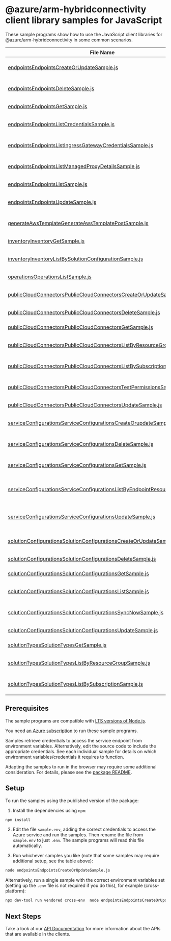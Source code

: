# @azure/arm-hybridconnectivity client library samples for JavaScript

These sample programs show how to use the JavaScript client libraries for @azure/arm-hybridconnectivity in some common scenarios.

| **File Name**                                                                                                                                       | **Description**                                                                                                                                        |
| --------------------------------------------------------------------------------------------------------------------------------------------------- | ------------------------------------------------------------------------------------------------------------------------------------------------------ |
| [endpointsEndpointsCreateOrUpdateSample.js][endpointsendpointscreateorupdatesample]                                                                 | create or update the endpoint to the target resource. x-ms-original-file: 2024-12-01/EndpointsPutCustom.json                                           |
| [endpointsEndpointsDeleteSample.js][endpointsendpointsdeletesample]                                                                                 | deletes the endpoint access to the target resource. x-ms-original-file: 2024-12-01/EndpointsDeleteDefault.json                                         |
| [endpointsEndpointsGetSample.js][endpointsendpointsgetsample]                                                                                       | gets the endpoint to the resource. x-ms-original-file: 2024-12-01/EndpointsGetCustom.json                                                              |
| [endpointsEndpointsListCredentialsSample.js][endpointsendpointslistcredentialssample]                                                               | gets the endpoint access credentials to the resource. x-ms-original-file: 2024-12-01/EndpointsPostListCredentials.json                                 |
| [endpointsEndpointsListIngressGatewayCredentialsSample.js][endpointsendpointslistingressgatewaycredentialssample]                                   | gets the ingress gateway endpoint credentials x-ms-original-file: 2024-12-01/EndpointsPostListIngressGatewayCredentials.json                           |
| [endpointsEndpointsListManagedProxyDetailsSample.js][endpointsendpointslistmanagedproxydetailssample]                                               | fetches the managed proxy details x-ms-original-file: 2024-12-01/EndpointsPostListManagedProxyDetails.json                                             |
| [endpointsEndpointsListSample.js][endpointsendpointslistsample]                                                                                     | list of endpoints to the target resource. x-ms-original-file: 2024-12-01/EndpointsList.json                                                            |
| [endpointsEndpointsUpdateSample.js][endpointsendpointsupdatesample]                                                                                 | update the endpoint to the target resource. x-ms-original-file: 2024-12-01/EndpointsPatchDefault.json                                                  |
| [generateAwsTemplateGenerateAwsTemplatePostSample.js][generateawstemplategenerateawstemplatepostsample]                                             | retrieve AWS Cloud Formation template x-ms-original-file: 2024-12-01/GenerateAwsTemplate_Post.json                                                     |
| [inventoryInventoryGetSample.js][inventoryinventorygetsample]                                                                                       | get a InventoryResource x-ms-original-file: 2024-12-01/Inventory_Get.json                                                                              |
| [inventoryInventoryListBySolutionConfigurationSample.js][inventoryinventorylistbysolutionconfigurationsample]                                       | list InventoryResource resources by SolutionConfiguration x-ms-original-file: 2024-12-01/Inventory_ListBySolutionConfiguration.json                    |
| [operationsOperationsListSample.js][operationsoperationslistsample]                                                                                 | list the operations for the provider x-ms-original-file: 2024-12-01/OperationsList.json                                                                |
| [publicCloudConnectorsPublicCloudConnectorsCreateOrUpdateSample.js][publiccloudconnectorspubliccloudconnectorscreateorupdatesample]                 | create a PublicCloudConnector x-ms-original-file: 2024-12-01/PublicCloudConnectors_CreateOrUpdate.json                                                 |
| [publicCloudConnectorsPublicCloudConnectorsDeleteSample.js][publiccloudconnectorspubliccloudconnectorsdeletesample]                                 | delete a PublicCloudConnector x-ms-original-file: 2024-12-01/PublicCloudConnectors_Delete.json                                                         |
| [publicCloudConnectorsPublicCloudConnectorsGetSample.js][publiccloudconnectorspubliccloudconnectorsgetsample]                                       | get a PublicCloudConnector x-ms-original-file: 2024-12-01/PublicCloudConnectors_Get.json                                                               |
| [publicCloudConnectorsPublicCloudConnectorsListByResourceGroupSample.js][publiccloudconnectorspubliccloudconnectorslistbyresourcegroupsample]       | list PublicCloudConnector resources by resource group x-ms-original-file: 2024-12-01/PublicCloudConnectors_ListByResourceGroup.json                    |
| [publicCloudConnectorsPublicCloudConnectorsListBySubscriptionSample.js][publiccloudconnectorspubliccloudconnectorslistbysubscriptionsample]         | list PublicCloudConnector resources by subscription ID x-ms-original-file: 2024-12-01/PublicCloudConnectors_ListBySubscription.json                    |
| [publicCloudConnectorsPublicCloudConnectorsTestPermissionsSample.js][publiccloudconnectorspubliccloudconnectorstestpermissionssample]               | a long-running resource action. x-ms-original-file: 2024-12-01/PublicCloudConnectors_TestPermissions.json                                              |
| [publicCloudConnectorsPublicCloudConnectorsUpdateSample.js][publiccloudconnectorspubliccloudconnectorsupdatesample]                                 | update a PublicCloudConnector x-ms-original-file: 2024-12-01/PublicCloudConnectors_Update.json                                                         |
| [serviceConfigurationsServiceConfigurationsCreateOrupdateSample.js][serviceconfigurationsserviceconfigurationscreateorupdatesample]                 | create or update a service in serviceConfiguration for the endpoint resource. x-ms-original-file: 2024-12-01/ServiceConfigurationsPutSSH.json          |
| [serviceConfigurationsServiceConfigurationsDeleteSample.js][serviceconfigurationsserviceconfigurationsdeletesample]                                 | deletes the service details to the target resource. x-ms-original-file: 2024-12-01/ServiceConfigurationsDeleteSSH.json                                 |
| [serviceConfigurationsServiceConfigurationsGetSample.js][serviceconfigurationsserviceconfigurationsgetsample]                                       | gets the details about the service to the resource. x-ms-original-file: 2024-12-01/ServiceConfigurationsGetSSH.json                                    |
| [serviceConfigurationsServiceConfigurationsListByEndpointResourceSample.js][serviceconfigurationsserviceconfigurationslistbyendpointresourcesample] | aPI to enumerate registered services in service configurations under a Endpoint Resource x-ms-original-file: 2024-12-01/ServiceConfigurationsList.json |
| [serviceConfigurationsServiceConfigurationsUpdateSample.js][serviceconfigurationsserviceconfigurationsupdatesample]                                 | update the service details in the service configurations of the target resource. x-ms-original-file: 2024-12-01/ServiceConfigurationsPatchSSH.json     |
| [solutionConfigurationsSolutionConfigurationsCreateOrUpdateSample.js][solutionconfigurationssolutionconfigurationscreateorupdatesample]             | create a SolutionConfiguration x-ms-original-file: 2024-12-01/SolutionConfigurations_CreateOrUpdate.json                                               |
| [solutionConfigurationsSolutionConfigurationsDeleteSample.js][solutionconfigurationssolutionconfigurationsdeletesample]                             | delete a SolutionConfiguration x-ms-original-file: 2024-12-01/SolutionConfigurations_Delete.json                                                       |
| [solutionConfigurationsSolutionConfigurationsGetSample.js][solutionconfigurationssolutionconfigurationsgetsample]                                   | get a SolutionConfiguration x-ms-original-file: 2024-12-01/SolutionConfigurations_Get.json                                                             |
| [solutionConfigurationsSolutionConfigurationsListSample.js][solutionconfigurationssolutionconfigurationslistsample]                                 | list SolutionConfiguration resources by parent x-ms-original-file: 2024-12-01/SolutionConfigurations_List.json                                         |
| [solutionConfigurationsSolutionConfigurationsSyncNowSample.js][solutionconfigurationssolutionconfigurationssyncnowsample]                           | trigger immediate sync with source cloud x-ms-original-file: 2024-12-01/SolutionConfigurations_SyncNow.json                                            |
| [solutionConfigurationsSolutionConfigurationsUpdateSample.js][solutionconfigurationssolutionconfigurationsupdatesample]                             | update a SolutionConfiguration x-ms-original-file: 2024-12-01/SolutionConfigurations_Update.json                                                       |
| [solutionTypesSolutionTypesGetSample.js][solutiontypessolutiontypesgetsample]                                                                       | get a SolutionTypeResource x-ms-original-file: 2024-12-01/SolutionTypes_Get.json                                                                       |
| [solutionTypesSolutionTypesListByResourceGroupSample.js][solutiontypessolutiontypeslistbyresourcegroupsample]                                       | list SolutionTypeResource resources by resource group x-ms-original-file: 2024-12-01/SolutionTypes_ListByResourceGroup.json                            |
| [solutionTypesSolutionTypesListBySubscriptionSample.js][solutiontypessolutiontypeslistbysubscriptionsample]                                         | list SolutionTypeResource resources by subscription ID x-ms-original-file: 2024-12-01/SolutionTypes_ListBySubscription.json                            |

## Prerequisites

The sample programs are compatible with [LTS versions of Node.js](https://github.com/nodejs/release#release-schedule).

You need [an Azure subscription][freesub] to run these sample programs.

Samples retrieve credentials to access the service endpoint from environment variables. Alternatively, edit the source code to include the appropriate credentials. See each individual sample for details on which environment variables/credentials it requires to function.

Adapting the samples to run in the browser may require some additional consideration. For details, please see the [package README][package].

## Setup

To run the samples using the published version of the package:

1. Install the dependencies using `npm`:

```bash
npm install
```

2. Edit the file `sample.env`, adding the correct credentials to access the Azure service and run the samples. Then rename the file from `sample.env` to just `.env`. The sample programs will read this file automatically.

3. Run whichever samples you like (note that some samples may require additional setup, see the table above):

```bash
node endpointsEndpointsCreateOrUpdateSample.js
```

Alternatively, run a single sample with the correct environment variables set (setting up the `.env` file is not required if you do this), for example (cross-platform):

```bash
npx dev-tool run vendored cross-env  node endpointsEndpointsCreateOrUpdateSample.js
```

## Next Steps

Take a look at our [API Documentation][apiref] for more information about the APIs that are available in the clients.

[endpointsendpointscreateorupdatesample]: https://github.com/Azure/azure-sdk-for-js/blob/main/sdk/hybridconnectivity/arm-hybridconnectivity/samples/v2/javascript/endpointsEndpointsCreateOrUpdateSample.js
[endpointsendpointsdeletesample]: https://github.com/Azure/azure-sdk-for-js/blob/main/sdk/hybridconnectivity/arm-hybridconnectivity/samples/v2/javascript/endpointsEndpointsDeleteSample.js
[endpointsendpointsgetsample]: https://github.com/Azure/azure-sdk-for-js/blob/main/sdk/hybridconnectivity/arm-hybridconnectivity/samples/v2/javascript/endpointsEndpointsGetSample.js
[endpointsendpointslistcredentialssample]: https://github.com/Azure/azure-sdk-for-js/blob/main/sdk/hybridconnectivity/arm-hybridconnectivity/samples/v2/javascript/endpointsEndpointsListCredentialsSample.js
[endpointsendpointslistingressgatewaycredentialssample]: https://github.com/Azure/azure-sdk-for-js/blob/main/sdk/hybridconnectivity/arm-hybridconnectivity/samples/v2/javascript/endpointsEndpointsListIngressGatewayCredentialsSample.js
[endpointsendpointslistmanagedproxydetailssample]: https://github.com/Azure/azure-sdk-for-js/blob/main/sdk/hybridconnectivity/arm-hybridconnectivity/samples/v2/javascript/endpointsEndpointsListManagedProxyDetailsSample.js
[endpointsendpointslistsample]: https://github.com/Azure/azure-sdk-for-js/blob/main/sdk/hybridconnectivity/arm-hybridconnectivity/samples/v2/javascript/endpointsEndpointsListSample.js
[endpointsendpointsupdatesample]: https://github.com/Azure/azure-sdk-for-js/blob/main/sdk/hybridconnectivity/arm-hybridconnectivity/samples/v2/javascript/endpointsEndpointsUpdateSample.js
[generateawstemplategenerateawstemplatepostsample]: https://github.com/Azure/azure-sdk-for-js/blob/main/sdk/hybridconnectivity/arm-hybridconnectivity/samples/v2/javascript/generateAwsTemplateGenerateAwsTemplatePostSample.js
[inventoryinventorygetsample]: https://github.com/Azure/azure-sdk-for-js/blob/main/sdk/hybridconnectivity/arm-hybridconnectivity/samples/v2/javascript/inventoryInventoryGetSample.js
[inventoryinventorylistbysolutionconfigurationsample]: https://github.com/Azure/azure-sdk-for-js/blob/main/sdk/hybridconnectivity/arm-hybridconnectivity/samples/v2/javascript/inventoryInventoryListBySolutionConfigurationSample.js
[operationsoperationslistsample]: https://github.com/Azure/azure-sdk-for-js/blob/main/sdk/hybridconnectivity/arm-hybridconnectivity/samples/v2/javascript/operationsOperationsListSample.js
[publiccloudconnectorspubliccloudconnectorscreateorupdatesample]: https://github.com/Azure/azure-sdk-for-js/blob/main/sdk/hybridconnectivity/arm-hybridconnectivity/samples/v2/javascript/publicCloudConnectorsPublicCloudConnectorsCreateOrUpdateSample.js
[publiccloudconnectorspubliccloudconnectorsdeletesample]: https://github.com/Azure/azure-sdk-for-js/blob/main/sdk/hybridconnectivity/arm-hybridconnectivity/samples/v2/javascript/publicCloudConnectorsPublicCloudConnectorsDeleteSample.js
[publiccloudconnectorspubliccloudconnectorsgetsample]: https://github.com/Azure/azure-sdk-for-js/blob/main/sdk/hybridconnectivity/arm-hybridconnectivity/samples/v2/javascript/publicCloudConnectorsPublicCloudConnectorsGetSample.js
[publiccloudconnectorspubliccloudconnectorslistbyresourcegroupsample]: https://github.com/Azure/azure-sdk-for-js/blob/main/sdk/hybridconnectivity/arm-hybridconnectivity/samples/v2/javascript/publicCloudConnectorsPublicCloudConnectorsListByResourceGroupSample.js
[publiccloudconnectorspubliccloudconnectorslistbysubscriptionsample]: https://github.com/Azure/azure-sdk-for-js/blob/main/sdk/hybridconnectivity/arm-hybridconnectivity/samples/v2/javascript/publicCloudConnectorsPublicCloudConnectorsListBySubscriptionSample.js
[publiccloudconnectorspubliccloudconnectorstestpermissionssample]: https://github.com/Azure/azure-sdk-for-js/blob/main/sdk/hybridconnectivity/arm-hybridconnectivity/samples/v2/javascript/publicCloudConnectorsPublicCloudConnectorsTestPermissionsSample.js
[publiccloudconnectorspubliccloudconnectorsupdatesample]: https://github.com/Azure/azure-sdk-for-js/blob/main/sdk/hybridconnectivity/arm-hybridconnectivity/samples/v2/javascript/publicCloudConnectorsPublicCloudConnectorsUpdateSample.js
[serviceconfigurationsserviceconfigurationscreateorupdatesample]: https://github.com/Azure/azure-sdk-for-js/blob/main/sdk/hybridconnectivity/arm-hybridconnectivity/samples/v2/javascript/serviceConfigurationsServiceConfigurationsCreateOrupdateSample.js
[serviceconfigurationsserviceconfigurationsdeletesample]: https://github.com/Azure/azure-sdk-for-js/blob/main/sdk/hybridconnectivity/arm-hybridconnectivity/samples/v2/javascript/serviceConfigurationsServiceConfigurationsDeleteSample.js
[serviceconfigurationsserviceconfigurationsgetsample]: https://github.com/Azure/azure-sdk-for-js/blob/main/sdk/hybridconnectivity/arm-hybridconnectivity/samples/v2/javascript/serviceConfigurationsServiceConfigurationsGetSample.js
[serviceconfigurationsserviceconfigurationslistbyendpointresourcesample]: https://github.com/Azure/azure-sdk-for-js/blob/main/sdk/hybridconnectivity/arm-hybridconnectivity/samples/v2/javascript/serviceConfigurationsServiceConfigurationsListByEndpointResourceSample.js
[serviceconfigurationsserviceconfigurationsupdatesample]: https://github.com/Azure/azure-sdk-for-js/blob/main/sdk/hybridconnectivity/arm-hybridconnectivity/samples/v2/javascript/serviceConfigurationsServiceConfigurationsUpdateSample.js
[solutionconfigurationssolutionconfigurationscreateorupdatesample]: https://github.com/Azure/azure-sdk-for-js/blob/main/sdk/hybridconnectivity/arm-hybridconnectivity/samples/v2/javascript/solutionConfigurationsSolutionConfigurationsCreateOrUpdateSample.js
[solutionconfigurationssolutionconfigurationsdeletesample]: https://github.com/Azure/azure-sdk-for-js/blob/main/sdk/hybridconnectivity/arm-hybridconnectivity/samples/v2/javascript/solutionConfigurationsSolutionConfigurationsDeleteSample.js
[solutionconfigurationssolutionconfigurationsgetsample]: https://github.com/Azure/azure-sdk-for-js/blob/main/sdk/hybridconnectivity/arm-hybridconnectivity/samples/v2/javascript/solutionConfigurationsSolutionConfigurationsGetSample.js
[solutionconfigurationssolutionconfigurationslistsample]: https://github.com/Azure/azure-sdk-for-js/blob/main/sdk/hybridconnectivity/arm-hybridconnectivity/samples/v2/javascript/solutionConfigurationsSolutionConfigurationsListSample.js
[solutionconfigurationssolutionconfigurationssyncnowsample]: https://github.com/Azure/azure-sdk-for-js/blob/main/sdk/hybridconnectivity/arm-hybridconnectivity/samples/v2/javascript/solutionConfigurationsSolutionConfigurationsSyncNowSample.js
[solutionconfigurationssolutionconfigurationsupdatesample]: https://github.com/Azure/azure-sdk-for-js/blob/main/sdk/hybridconnectivity/arm-hybridconnectivity/samples/v2/javascript/solutionConfigurationsSolutionConfigurationsUpdateSample.js
[solutiontypessolutiontypesgetsample]: https://github.com/Azure/azure-sdk-for-js/blob/main/sdk/hybridconnectivity/arm-hybridconnectivity/samples/v2/javascript/solutionTypesSolutionTypesGetSample.js
[solutiontypessolutiontypeslistbyresourcegroupsample]: https://github.com/Azure/azure-sdk-for-js/blob/main/sdk/hybridconnectivity/arm-hybridconnectivity/samples/v2/javascript/solutionTypesSolutionTypesListByResourceGroupSample.js
[solutiontypessolutiontypeslistbysubscriptionsample]: https://github.com/Azure/azure-sdk-for-js/blob/main/sdk/hybridconnectivity/arm-hybridconnectivity/samples/v2/javascript/solutionTypesSolutionTypesListBySubscriptionSample.js
[apiref]: https://learn.microsoft.com/javascript/api/@azure/arm-hybridconnectivity?view=azure-node-preview
[freesub]: https://azure.microsoft.com/free/
[package]: https://github.com/Azure/azure-sdk-for-js/tree/main/sdk/hybridconnectivity/arm-hybridconnectivity/README.md
